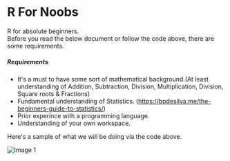 # R For Noobs

R for absolute beginners.</br>
Before you read the below document or follow the code above, there are some requirements.</br>

##### Requirements

* It's a must to have some sort of mathematical background.(At least understanding of Addition, Subtraction, Division, Multiplication, Division, Square roots & Fractions)
* Fundamental understanding of Statistics. (https://bpdesilva.me/the-beginners-guide-to-statistics/)
* Prior experince with a programming language. 
* Understanding of your own workspace.

Here's a sample of what we will be doing via the code above.

![Image 1](https://github.com/bpdesilva/RForNoobs/blob/master/Examples/scatterbell2.png)